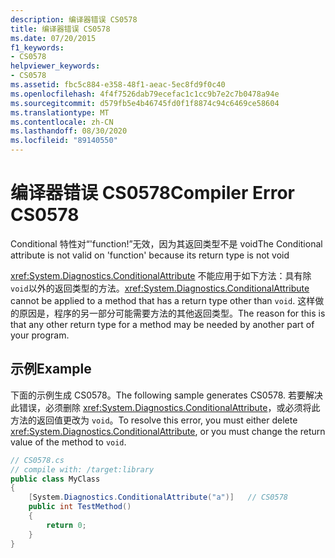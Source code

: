 ```yaml
---
description: 编译器错误 CS0578
title: 编译器错误 CS0578
ms.date: 07/20/2015
f1_keywords:
- CS0578
helpviewer_keywords:
- CS0578
ms.assetid: fbc5c884-e358-48f1-aeac-5ec8fd9f0c40
ms.openlocfilehash: 4f4f7526dab79ecefac1c1cc9b7e2c7b0478a94e
ms.sourcegitcommit: d579fb5e4b46745fd0f1f8874c94c6469ce58604
ms.translationtype: MT
ms.contentlocale: zh-CN
ms.lasthandoff: 08/30/2020
ms.locfileid: "89140550"
---
```

# <a name="compiler-error-cs0578"></a><span data-ttu-id="8154c-103">编译器错误 CS0578</span><span class="sxs-lookup"><span data-stu-id="8154c-103">Compiler Error CS0578</span></span>

<span data-ttu-id="8154c-104">Conditional 特性对“'function!”无效，因为其返回类型不是 void</span><span class="sxs-lookup"><span data-stu-id="8154c-104">The Conditional attribute is not valid on 'function' because its return type is not void</span></span>

<span data-ttu-id="8154c-105"><xref:System.Diagnostics.ConditionalAttribute> 不能应用于如下方法：具有除 `void`以外的返回类型的方法。</span><span class="sxs-lookup"><span data-stu-id="8154c-105"><xref:System.Diagnostics.ConditionalAttribute> cannot be applied to a method that has a return type other than `void`.</span></span> <span data-ttu-id="8154c-106">这样做的原因是，程序的另一部分可能需要方法的其他返回类型。</span><span class="sxs-lookup"><span data-stu-id="8154c-106">The reason for this is that any other return type for a method may be needed by another part of your program.</span></span>

## <a name="example"></a><span data-ttu-id="8154c-107">示例</span><span class="sxs-lookup"><span data-stu-id="8154c-107">Example</span></span>

<span data-ttu-id="8154c-108">下面的示例生成 CS0578。</span><span class="sxs-lookup"><span data-stu-id="8154c-108">The following sample generates CS0578.</span></span> <span data-ttu-id="8154c-109">若要解决此错误，必须删除 <xref:System.Diagnostics.ConditionalAttribute>，或必须将此方法的返回值更改为 `void`。</span><span class="sxs-lookup"><span data-stu-id="8154c-109">To resolve this error, you must either delete <xref:System.Diagnostics.ConditionalAttribute>, or you must change the return value of the method to `void`.</span></span>

```csharp
// CS0578.cs
// compile with: /target:library
public class MyClass
{
    [System.Diagnostics.ConditionalAttribute("a")]   // CS0578
    public int TestMethod()
    {
        return 0;
    }
}
```
